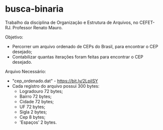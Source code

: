 # busca-binaria

Trabalho da disciplina de Organização e Estrutura de Arquivos, no CEFET-RJ.
Professor Renato Mauro.

Objetivo:
  - Percorrer um arquivo ordenado de CEPs do Brasil, para encontrar o CEP desejado;
  - Contabilizar quantas iterações foram feitas para encontrar o CEP desejado.

Arquivo Necessário:
  - "cep_ordenado.dat" - https://bit.ly/2LpilSY 
  - Cada registro do arquivo possui 300 bytes: 
    - Logradouro 72 bytes;
    - Bairro 72 bytes;
    - Cidade 72 bytes;
    - UF 72 bytes;
    - Sigla 2 bytes;
    - Cep 8 bytes;
    - 'Espaços' 2 bytes.
